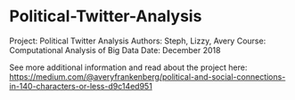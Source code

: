 # Political-Twitter-Analysis

Project: Political Twitter Analysis Authors: Steph, Lizzy, Avery Course: Computational Analysis of Big Data Date: December 2018

See more additional information and read about the project here: https://medium.com/@averyfrankenberg/political-and-social-connections-in-140-characters-or-less-d9c14ed951
